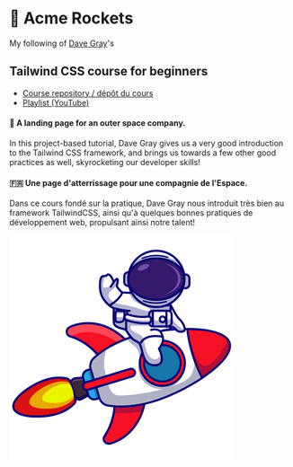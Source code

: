 # 🚀 Acme Rockets

My following of [Dave Gray](https://github.com/gitdagray)'s

## Tailwind CSS course for beginners

- [Course repository / dépôt du cours](https://github.com/gitdagray/tailwind-css-course)
- [Playlist (YouTube)](https://www.youtube.com/playlist?list=PL0Zuz27SZ-6M8znNpim8dRiICRrP5HPft)

#### 🏴󠁧󠁢󠁥󠁮󠁧󠁿 󠁧󠁢󠁥󠁮󠁧󠁿󠁧󠁢󠁥󠁮󠁧󠁿A landing page for an outer space company.

In this project-based tutorial, Dave Gray gives us a very good introduction to the Tailwind CSS framework, and brings us towards a few other good practices as well, skyrocketing our developer skills!

#### 🇫🇷 Une page d'atterrissage pour une compagnie de l'Espace.

Dans ce cours fondé sur la pratique, Dave Gray nous introduit très bien au framework TailwindCSS, ainsi qu'à quelques bonnes pratiques de développement web, propulsant ainsi notre talent!

![I'm flying away to the firmament! Je m'envole vers le firmament!](./02-acme-rockets/build/img/rocketride.png)
